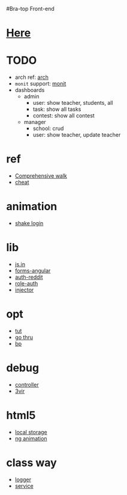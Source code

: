 #Bra-top Front-end

# [Here](http://devi7.us.to)

# TODO
- arch ref: [arch](http://jimmyislive.tumblr.com/post/80440738483/architecture-of-a-single-page-app-with-a-rest-api)
- `monit` support: [monit](http://howtonode.org/deploying-node-upstart-monit)
- dashboards
  - admin
    - user: show teacher, students, all
    - task: show all tasks
    - contest: show all contest
  - manager
    - school: crud
    - user: show teacher, update teacher

# ref
- [Comprehensive walk](http://www.thinkster.io/angularjs/GUIDJbpIie/angularjs-tutorial-learn-to-build-modern-web-apps)
- [cheat](https://egghead.io/articles/angularjs-core-services-directive-definition-object-and-ui-router-cheat-sheets)

# animation
- [shake login](http://www.mircozeiss.com/shake-that-login-form-with-angularjs/)

# lib
- [js.in](http://angular-js.in/)
- [forms-angular](http://www.forms-angular.org/#!/index)
- [auth-reddit](https://redditjs.com/r/angularjs/comments/29ikne/how_do_i_handle_token_authentication_with/)
- [role-auth](http://arthur.gonigberg.com/2013/06/29/angularjs-role-based-auth/)
- [injector](http://www.webdeveasy.com/interceptors-in-angularjs-and-useful-examples/)

# opt
- [tut](http://www.binpress.com/tutorial/speeding-up-angular-js-with-simple-optimizations/135)
- [go thru](http://www.thinkster.io/angularjs/GUIDJbpIie/angularjs-tutorial-learn-to-build-modern-web-apps)
- [bp](http://jmcunningham.net/2014/08/18/yet-another-opinionated-angularjs-best-practices-guide/)

# debug
- [controller](https://www.codementor.io/angularjs-tutorial/tutorial-neat-hack-show-controllers-angular-apps-clearer-way?utm_source=reddit-tutorial&amp;utm_medium=tutorial&amp;utm_term=neat-hack-angularjs-maciej&amp;utm_content=tutorial&amp;utm_campaign=reddit-tutorial)
- [3vir](http://threevirtues.com/)

# html5
- [local storage](http://diveintohtml5.info/storage.html)
- [ng animation](http://www.yearofmoo.com/2013/08/remastered-animation-in-angularjs-1-2.html)

# class way
- [logger](http://www.spectrumcoding.com/tutorials/angularjs/2014/01/08/class-based-angular.html)
- [service](http://benhollis.net/blog/2014/01/17/cleanly-declaring-angularjs-services-with-coffeescript/)
